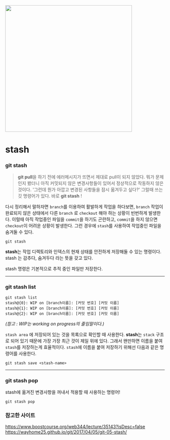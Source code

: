 <image src="https://velog.velcdn.com/cloudflare/hippohami/763f57f5-5b66-4a2f-a117-79e603de2967/git.png" width=400>

# stash

### git stash

> **git pull**을 하기 전에 에러메시지가 뜨면서 제대로 pull이 되지 않았다. 뭐가 문제인지 봤더니 아직 커밋되지 않은 변경사항들이 있어서 정상적으로 작동하지 않은 것이다. '그런데 뭔가 아깝고 변경된 사항들을 잠시 옮겨두고 싶다?' 그럴때 쓰는 깃 명령어가 있다. 바로 **git stash** !

다시 정리해서 말하자면 `branch`를 이용하여 활발하게 작업을 하다보면, `branch` 작업이 완료되지 않은 상태에서 다른 `branch` 로 `checkout` 해야 하는 상황이 빈번하게 발생한다. 이럴때 아직 작업중인 파일을 `commit`을 하기도 곤란하고, `commit`을 하지 않으면 `checkout`이 어려운 상황이 발생한다.
그런 경우에 `stash`를 사용하여 작업중인 파일을 숨겨둘 수 있다.

```
git stash
```

**stash**는 작업 디렉토리와 인덱스의 현재 상태를 안전하게 저장해둘 수 있는 명령이다.
stash 는 감추다, 숨겨두다 라는 뜻을 갖고 있다.

stash 명령은 기본적으로 추적 중인 파일만 저장한다.

---

### git stash list

```
git stash list
stash@{0}: WIP on [branch이름]: [커밋 번호] [커밋 이름]
stash@{1}: WIP on [branch이름]: [커밋 번호] [커밋 이름]
stash@{2}: WIP on [branch이름]: [커밋 번호] [커밋 이름]
```

_(참고 : WIP는 working on progress의 줄임말이다.)_

`stash area` 에 저장되어 있는 것을 목록으로 확인할 때 사용한다.
**stash**는 `stack` 구조로 되어 있기 때문에 가장 가장 최근 것이 제일 위에 있다. 그래서 왠만하면 이름을 붙여 `stash`를 저장하는게 효율적이다.
`stash`에 이름을 붙여 저장하기 위해선 다음과 같은 명령어를 사용한다.

```
git stash save <stash-name>
```

---

### git stash pop

stash에 옮겨진 변경사항을 꺼내서 적용할 때 사용하는 명령어!

```
git stash pop
```

### 참고한 사이트

https://www.boostcourse.org/web344/lecture/35143?isDesc=false
https://wayhome25.github.io/git/2017/04/05/git-05-stash/
